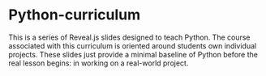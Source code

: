 # Python-curriculum

This is a series of Reveal.js slides designed to teach Python. The course
associated with this curriculum is oriented around students own individual
projects. These slides just provide a minimal baseline of Python before the real
lesson begins: in working on a real-world project.
